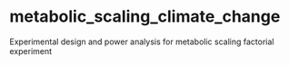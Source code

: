 # metabolic_scaling_climate_change
Experimental design and power analysis for metabolic scaling factorial experiment
